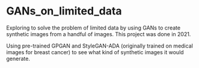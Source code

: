 # GANs_on_limited_data
Exploring to solve the problem of limited data by using GANs to create synthetic images from a handful of images. This project was done in 2021.

Using pre-trained GPGAN and StyleGAN-ADA (originally trained on medical images for breast cancer) to see what kind of synthetic images it would generate.

